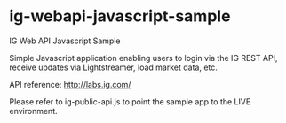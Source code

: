 # ig-webapi-javascript-sample
IG Web API Javascript Sample

Simple Javascript application enabling users to login via the IG REST API, receive updates via Lightstreamer, load market data, etc.

API reference: http://labs.ig.com/

Please refer to ig-public-api.js to point the sample app to the LIVE environment.